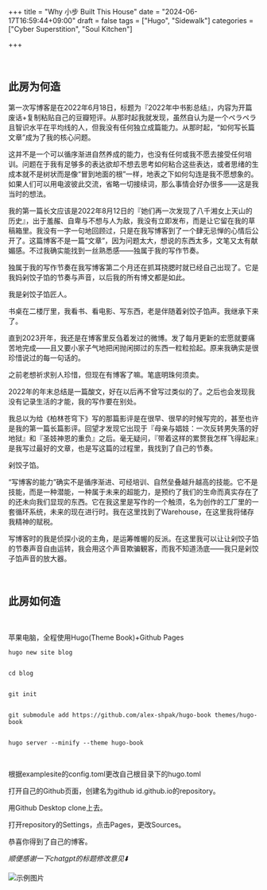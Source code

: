 +++
title = "Why 小步 Built This House"
date = "2024-06-17T16:59:44+09:00"
draft = false
tags = ["Hugo", "Sidewalk"]
categories = ["Cyber Superstition", "Soul Kitchen"]

+++

<br>


## 此房为何造
第一次写博客是在2022年6月18日，标题为『2022年中书影总结』，内容为开篇废话+复制粘贴自己的豆瓣短评。从那时起我就发现，虽然自认为是一个ペラペラ且智识水平在平均线的人，但我没有任何独立成篇能力。从那时起，“如何写长篇文章”成为了我的核心问题。
<br>


这并不是一个可以循序渐进自然养成的能力，也没有任何或我不愿去接受任何培训。问题在于我有足够多的表达欲却不想去思考如何粘合这些表达，或者思绪的生成本就不是树状而是像“冒到地面的根”一样，地表之下如何勾连是我不愿想象的。如果人们可以用电波彼此交流，省略一切接续词，那么事情会好办很多——这是我当时的想法。
<br>


我的第一篇长文应该是2022年8月12日的『她们再一次发现了八千湘女上天山的历史』，出于羞赧、自卑与不想与人为敌，我没有立即发布，而是让它留在我的草稿箱里。我没有一字一句地回顾过，只是在我写博客到了一个肆无忌惮的心情后公开了。这篇博客不是一篇“文章”，因为问题太大，想说的东西太多，文笔又太有献媚感。不过我确实能找到一丝熟悉感——独属于我的写作节奏。
<br>


独属于我的写作节奏在我写博客第二个月还在抓耳挠腮时就已经自己出现了。它是我妈剁饺子馅的节奏与声音，以后我的所有博文都是如此。
<br>


我是剁饺子馅匠人。
<br>


书桌在二楼厅里，我看书、看电影、写东西，老是伴随着剁饺子馅声。我继承下来了。
<br>


直到2023开年，我还是在博客里反刍着发过的微博。发了每月更新的宏愿就要痛苦地完成——且又要小家子气地把闲抛闲掷过的东西一粒粒拾起。原来我确实是很珍惜说过的每一句话的。
<br>


之前老想祈求别人珍惜，但现在有博客了嘛。笔底明珠何须卖。
<br>


2022年的年末总结是一篇酸文，好在以后再不曾写过类似的了。之后也会发现我没有记录生活的才能，我的写作要在别处。
<br>


我总以为给《柏林苍穹下》写的那篇影评是在很早、很早的时候写完的，甚至也许是我的第一篇长篇影评。回望才发现它出现于『母亲与娼妓：一次反转男失落的好地狱』和『圣妓神恩的重负』之后。毫无疑问，『带着这样的累赘我怎样飞得起来』是我写过最好的文章，也是写这篇的过程里，我找到了自己的节奏。
<br>


剁饺子馅。
<br>


“写博客的能力”确实不是循序渐进、可经培训、自然垒叠越升越高的技能。它不是技能，而是一种潜能，一种属于未来的超能力，是预约了我们的生命而真实存在了的还未向我们显现的东西。它在我这里是写作的一个触须，名为创作的工厂里的一套循环系统，未来的现在进行时。我在这里找到了Warehouse，在这里我将储存我精神的赋税。
<br>


写博客时的我是侦探小说的主角，是运筹帷幄的反派。在这里我可以让让剁饺子馅的节奏声音自由运转，我会用这个声音欺骗観客，而我不知道汤底——我只是剁饺子馅声音的放大器。
<br>


<br>


## 此房如何造
<br>


苹果电脑，全程使用Hugo(Theme Book)+Github Pages


```tpl
hugo new site blog


cd blog


git init


git submodule add https://github.com/alex-shpak/hugo-book themes/hugo-book


hugo server --minify --theme hugo-book

```

<br>


根据examplesite的config.toml更改自己根目录下的hugo.toml
<br>


打开自己的Github页面，创建名为github id.github.io的repository。
<br>


用Github Desktop clone上去。
<br>


打开repository的Settings，点击Pages，更改Sources。
<br>


恭喜你得到了自己的博客。


*顺便感谢一下chatgpt的标题修改意见⬇️*


![示例图片](/images/house.jpg)
